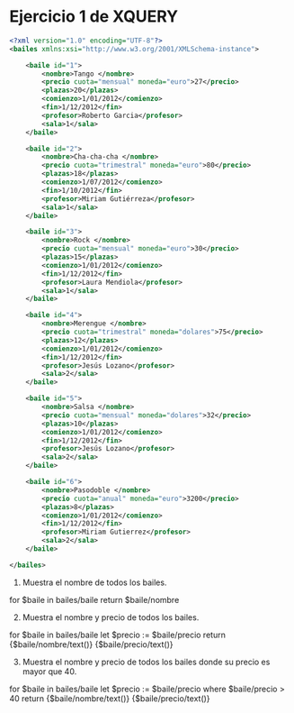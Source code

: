 # Ejercicio 1 de XQUERY

```xml
<?xml version="1.0" encoding="UTF-8"?>
<bailes xmlns:xsi="http://www.w3.org/2001/XMLSchema-instance">

    <baile id="1">
        <nombre>Tango </nombre>
        <precio cuota="mensual" moneda="euro">27</precio>
        <plazas>20</plazas>
        <comienzo>1/01/2012</comienzo>
        <fin>1/12/2012</fin>
        <profesor>Roberto Garcia</profesor>
        <sala>1</sala>
    </baile>

    <baile id="2">
        <nombre>Cha-cha-cha </nombre>
        <precio cuota="trimestral" moneda="euro">80</precio>
        <plazas>18</plazas>
        <comienzo>1/07/2012</comienzo>
        <fin>1/10/2012</fin>
        <profesor>Miriam Gutiérreza</profesor>
        <sala>1</sala>
    </baile>

    <baile id="3">
        <nombre>Rock </nombre>
        <precio cuota="mensual" moneda="euro">30</precio>
        <plazas>15</plazas>
        <comienzo>1/01/2012</comienzo>
        <fin>1/12/2012</fin>
        <profesor>Laura Mendiola</profesor>
        <sala>1</sala>
    </baile>

    <baile id="4">
        <nombre>Merengue </nombre>
        <precio cuota="trimestral" moneda="dolares">75</precio>
        <plazas>12</plazas>
        <comienzo>1/01/2012</comienzo>
        <fin>1/12/2012</fin>
        <profesor>Jesús Lozano</profesor>
        <sala>2</sala>
    </baile>

    <baile id="5">
        <nombre>Salsa </nombre>
        <precio cuota="mensual" moneda="dolares">32</precio>
        <plazas>10</plazas>
        <comienzo>1/01/2012</comienzo>
        <fin>1/12/2012</fin>
        <profesor>Jesús Lozano</profesor>
        <sala>2</sala>
    </baile>

    <baile id="6">
        <nombre>Pasodoble </nombre>
        <precio cuota="anual" moneda="euro">3200</precio>
        <plazas>8</plazas>
        <comienzo>1/01/2012</comienzo>
        <fin>1/12/2012</fin>
        <profesor>Miriam Gutierrez</profesor>
        <sala>2</sala>
    </baile>

</bailes>
```

1. Muestra el nombre de todos los bailes.

for $baile in bailes/baile
return $baile/nombre

2. Muestra el nombre y precio de todos los bailes.

for $baile in bailes/baile
let $precio := $baile/precio
return
<baile>
    <nombre>{$baile/nombre/text()}</nombre>
    <precio>{$baile/precio/text()}</precio>
</baile>

3. Muestra el nombre y precio de todos los bailes donde su precio es mayor que 40.

for $baile in bailes/baile
let $precio := $baile/precio
where $baile/precio > 40
return
<baile>
    <nombre>{$baile/nombre/text()}</nombre>
    <precio>{$baile/precio/text()}</precio>
</baile>